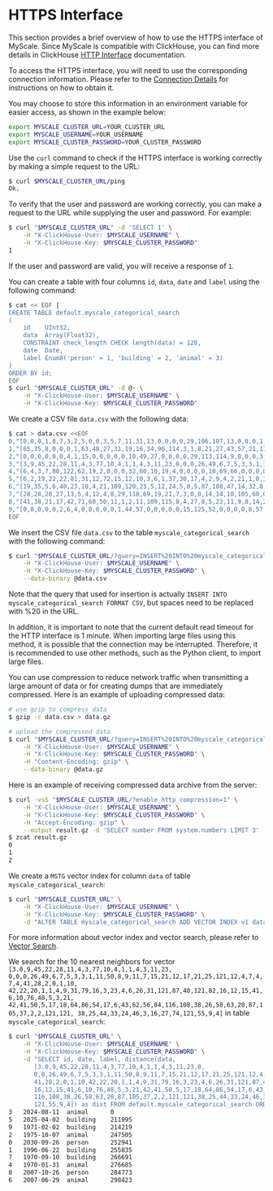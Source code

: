 # HTTPS Interface

This section provides a brief overview of how to use the HTTPS interface of
MyScale.  Since MyScale is compatible with ClickHouse, you can find more details
in ClickHouse [HTTP Interface](https://clickhouse.com/docs/en/interfaces/http/)
documentation.

To access the HTTPS interface, you will need to use the corresponding connection information. 
Please refer to the [Connection Details](./cluster-management/index.md#connection-details) for instructions on how to obtain it.

You may choose to store this information in an environment variable for easier access, as shown in the example below:

```bash
export MYSCALE_CLUSTER_URL=YOUR_CLUSTER_URL
export MYSCALE_USERNAME=YOUR_USERNAME
export MYSCALE_CLUSTER_PASSWORD=YOUR_CLUSTER_PASSWORD
```

Use the `curl` command to check if the HTTPS interface is working correctly by
making a simple request to the URL:

```bash
$ curl $MYSCALE_CLUSTER_URL/ping
Ok.
```

To verify that the user and password are working correctly, you can make a
request to the URL while supplying the user and password. For example:

```bash
$ curl "$MYSCALE_CLUSTER_URL" -d 'SELECT 1' \
    -H "X-ClickHouse-User: $MYSCALE_USERNAME" \
    -H "X-ClickHouse-Key: $MYSCALE_CLUSTER_PASSWORD"
1
```

If the user and password are valid, you will receive a response of `1`.

You can create a table with four columns `id`, `data`, `date` and `label` using the
following command:

```bash
$ cat << EOF |
CREATE TABLE default.myscale_categorical_search
(
    id    UInt32,
    data  Array(Float32),
    CONSTRAINT check_length CHECK length(data) = 128,
    date  Date,
    label Enum8('person' = 1, 'building' = 2, 'animal' = 3)
)
ORDER BY id;
EOF
$ curl "$MYSCALE_CLUSTER_URL" -d @- \
    -H "X-ClickHouse-User: $MYSCALE_USERNAME" \
    -H "X-ClickHouse-Key: $MYSCALE_CLUSTER_PASSWORD"
```

We create a CSV file `data.csv` with the following data:

```bash
$ cat > data.csv <<EOF
0,"[0,0,0,1,8,7,3,2,5,0,0,3,5,7,11,31,13,0,0,0,0,29,106,107,13,0,0,0,1,61,70,42,0,0,0,0,1,23,28,16,63,4,0,0,0,6,83,81,117,86,25,15,17,50,84,117,31,23,18,35,97,117,49,24,68,27,0,0,0,4,29,71,81,47,13,10,32,87,117,117,45,76,40,22,60,70,41,9,7,21,29,39,53,21,4,1,55,72,3,0,0,0,0,9,65,117,73,37,28,23,17,34,11,11,27,61,64,25,4,0,42,13,1,1,1,14,10,6]","2030-09-26","person"
1,"[65,35,8,0,0,0,1,63,48,27,31,19,16,34,96,114,3,1,8,21,27,43,57,21,11,8,37,8,0,0,1,23,101,104,11,0,0,0,0,29,83,114,114,77,23,14,18,52,28,8,46,75,39,24,59,60,2,0,18,10,20,52,52,16,12,28,4,0,0,3,5,8,102,79,58,3,0,0,0,11,114,112,78,50,17,14,45,104,19,31,53,114,73,44,34,26,3,2,0,0,0,1,8,9,34,20,0,0,0,0,1,23,30,75,87,36,0,0,0,2,0,17,66,73,3,0,0,0]","1996-06-22","building"
2,"[0,0,0,0,0,0,4,1,15,0,0,0,0,0,10,49,27,0,0,0,0,29,113,114,9,0,0,0,3,69,71,42,14,0,0,0,0,1,56,79,63,2,0,0,0,38,118,77,118,60,8,8,18,48,59,104,27,16,7,13,80,118,34,21,118,47,4,0,0,1,32,99,61,40,31,57,46,118,118,61,80,64,16,21,20,33,23,27,6,22,16,14,51,33,0,0,76,40,8,0,2,14,42,94,19,42,57,67,23,34,22,10,9,52,15,21,5,1,3,3,1,38,12,5,18,1,0,0]","1975-10-07","animal"
3,"[3,9,45,22,28,11,4,3,77,10,4,1,1,4,3,11,23,0,0,0,26,49,6,7,5,3,3,1,11,50,8,9,11,7,15,21,12,17,21,25,121,12,4,7,4,7,4,41,28,2,0,1,10,42,22,20,1,1,4,9,31,79,16,3,23,4,6,26,31,121,87,40,121,82,16,12,15,41,6,10,76,48,5,3,21,42,41,50,5,17,18,64,86,54,17,6,43,62,56,84,116,108,38,26,58,63,20,87,105,37,2,2,121,121,38,25,44,33,24,46,3,16,27,74,121,55,9,4]","2024-08-11","animal"
4,"[6,4,3,7,80,122,62,19,2,0,0,0,32,60,10,19,4,0,0,0,0,10,69,66,0,0,0,0,8,58,49,5,5,31,59,67,122,37,1,2,50,1,0,16,99,48,3,27,122,38,6,7,11,31,87,122,9,8,6,23,122,122,69,21,0,11,31,55,28,0,0,0,61,4,0,37,43,2,0,15,122,122,55,32,6,1,0,12,5,22,52,122,122,9,2,0,2,0,0,5,28,20,2,2,19,3,0,2,12,12,3,16,25,18,34,35,5,4,1,13,21,2,22,51,9,20,57,59]","1970-01-31","animal"
5,"[6,2,19,22,22,81,31,12,72,15,12,10,3,6,1,37,30,17,4,2,9,4,2,21,1,0,1,3,11,9,5,2,7,11,17,61,127,127,28,13,49,36,26,45,28,17,4,16,111,46,11,2,7,25,40,89,2,0,8,31,63,60,28,12,0,18,82,127,50,1,0,0,94,28,11,88,15,0,0,4,127,127,34,23,25,18,18,69,6,16,26,90,127,42,12,8,0,3,46,29,0,0,0,0,22,35,15,12,0,0,0,0,46,127,83,17,1,0,0,0,0,14,67,115,45,0,0,0]","2025-04-02","building"
6,"[19,35,5,6,40,23,18,4,21,109,120,23,5,12,24,5,0,5,87,108,47,14,32,8,0,0,0,27,36,30,43,0,29,12,10,15,6,7,17,12,34,9,14,65,20,23,28,14,120,34,14,14,9,34,120,120,7,6,7,27,56,120,120,23,9,5,4,7,2,6,46,13,29,5,5,32,12,20,99,19,120,120,107,38,13,7,24,36,6,24,120,120,55,26,4,3,5,1,0,0,1,5,19,18,2,2,0,1,18,12,30,7,0,5,33,29,66,50,26,2,0,0,49,45,12,28,10,0]","2007-06-29","animal"
7,"[28,28,28,27,13,5,4,12,4,8,29,118,69,19,21,7,3,0,0,14,14,10,105,60,0,0,0,0,11,69,76,9,5,2,18,59,17,6,1,5,42,9,16,75,31,21,17,13,118,44,18,16,17,30,78,118,4,4,8,61,118,110,54,25,10,6,21,54,5,5,6,5,38,17,11,31,6,24,64,15,115,118,117,61,13,13,22,25,2,11,66,118,87,25,10,2,10,11,3,2,9,28,4,5,21,18,35,17,6,10,4,30,20,2,13,13,7,30,71,118,0,0,3,12,50,103,44,5]","1970-09-10","building"
8,"[41,38,21,17,42,71,60,50,11,1,2,11,109,115,8,4,27,8,5,22,11,9,8,14,20,10,4,33,12,7,4,1,18,115,95,42,17,1,0,0,19,6,46,115,91,16,0,7,66,7,4,15,12,32,91,109,12,3,1,8,21,115,96,17,1,51,78,14,0,0,0,0,50,40,62,53,0,0,0,3,115,115,40,12,6,13,25,65,7,30,51,65,110,92,25,9,0,1,13,0,0,0,0,0,4,22,11,1,0,0,0,0,13,115,48,1,0,0,0,0,0,36,102,63,11,0,0,0]","2007-10-26","person"
9,"[0,0,0,0,0,2,6,4,0,0,0,0,0,1,44,57,0,0,0,0,0,15,125,52,0,0,0,0,6,57,44,2,23,1,0,0,0,6,20,23,125,30,5,2,1,3,73,125,16,10,11,46,61,97,125,93,0,0,0,31,111,96,21,0,20,6,0,0,9,114,63,5,125,125,83,8,2,26,5,23,14,56,125,125,37,10,7,10,11,2,17,87,42,5,8,19,0,0,7,32,56,91,8,0,1,17,17,3,14,71,15,5,7,9,35,10,2,5,24,39,14,16,4,9,22,6,13,11]","1971-02-02","building"
EOF
```

We insert the CSV file `data.csv` to the table `myscale_categorical_search` with the following
command:

```bash
$ curl "$MYSCALE_CLUSTER_URL/?query=INSERT%20INTO%20myscale_categorical_search%20FORMAT%20CSV" \
    -H "X-ClickHouse-User: $MYSCALE_USERNAME" \
    -H "X-ClickHouse-Key: $MYSCALE_CLUSTER_PASSWORD" \
    --data-binary @data.csv
```

Note that the query that used for insertion is actually `INSERT INTO myscale_categorical_search FORMAT
CSV`, but spaces need to be replaced with %20 in the URL.

In addition, it is important to note that the current default read timeout for the 
HTTP interface is 1 minute. When importing large files using this method, 
it is possible that the connection may be interrupted. Therefore, it is recommended 
to use other methods, such as the Python client, to import large files.

You can use compression to reduce network traffic when transmitting a large
amount of data or for creating dumps that are immediately compressed. Here is an
example of uploading compressed data:

```bash
# use gzip to compress data
$ gzip -c data.csv > data.gz

# upload the compressed data
$ curl "$MYSCALE_CLUSTER_URL/?query=INSERT%20INTO%20myscale_categorical_search%20FORMAT%20CSV" \
    -H "X-ClickHouse-User: $MYSCALE_USERNAME" \
    -H "X-ClickHouse-Key: $MYSCALE_CLUSTER_PASSWORD" \
    -H "Content-Encoding: gzip" \
    --data-binary @data.gz
```

Here is an example of receiving compressed data archive from the server:

```bash
$ curl -vsS "$MYSCALE_CLUSTER_URL/?enable_http_compression=1" \
    -H "X-ClickHouse-User: $MYSCALE_USERNAME" \
    -H "X-ClickHouse-Key: $MYSCALE_CLUSTER_PASSWORD" \
    -H "Accept-Encoding: gzip" \
    --output result.gz -d 'SELECT number FROM system.numbers LIMIT 3'
$ zcat result.gz
0
1
2
```

We create a `MSTG` vector index for column `data` of table `myscale_categorical_search`:

```bash
$ curl "$MYSCALE_CLUSTER_URL" \
    -H "X-ClickHouse-User: $MYSCALE_USERNAME" \
    -H "X-ClickHouse-Key: $MYSCALE_CLUSTER_PASSWORD" \
    -d "ALTER TABLE myscale_categorical_search ADD VECTOR INDEX v1 data TYPE MSTG"
```

For more information about vector index and vector search, please refer to
[Vector Search](./vector-search.md).

We search for the 10 nearest neighbors for vector `[3.0,9,45,22,28,11,4,3,77,10,4,1,1,4,3,11,23,
0,0,0,26,49,6,7,5,3,3,1,11,50,8,9,11,7,15,21,12,17,21,25,121,12,4,7,4,7,4,41,28,2,0,1,10,
42,22,20,1,1,4,9,31,79,16,3,23,4,6,26,31,121,87,40,121,82,16,12,15,41,6,10,76,48,5,3,21,
42,41,50,5,17,18,64,86,54,17,6,43,62,56,84,116,108,38,26,58,63,20,87,105,37,2,2,121,121,
38,25,44,33,24,46,3,16,27,74,121,55,9,4]` in table `myscale_categorical_search`:

```bash
$ curl "$MYSCALE_CLUSTER_URL" \
    -H "X-ClickHouse-User: $MYSCALE_USERNAME" \
    -H "X-ClickHouse-Key: $MYSCALE_CLUSTER_PASSWORD" \
    -d "SELECT id, date, label, distance(data,
       [3.0,9,45,22,28,11,4,3,77,10,4,1,1,4,3,11,23,0,
       0,0,26,49,6,7,5,3,3,1,11,50,8,9,11,7,15,21,12,17,21,25,121,12,4,7,4,7,4,
       41,28,2,0,1,10,42,22,20,1,1,4,9,31,79,16,3,23,4,6,26,31,121,87,40,121,82,
       16,12,15,41,6,10,76,48,5,3,21,42,41,50,5,17,18,64,86,54,17,6,43,62,56,84,
       116,108,38,26,58,63,20,87,105,37,2,2,121,121,38,25,44,33,24,46,3,16,27,74,
       121,55,9,4]) as dist FROM default.myscale_categorical_search ORDER BY dist LIMIT 10"
3	2024-08-11	animal      0
5	2025-04-02	building	211995
9	1971-02-02	building	214219
2	1975-10-07	animal	    247505
0	2030-09-26	person	    252941
1	1996-06-22	building	255835
7	1970-09-10	building	266691
4	1970-01-31	animal	    276685
8	2007-10-26	person	    284773
6	2007-06-29	animal	    298423
```
